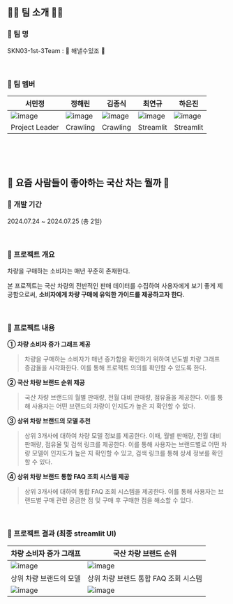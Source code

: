 ## 👋🏻 팀 소개 👋🏻
### 📌 팀 명
SKN03-1st-3Team : 🌟 해낼수있조 🌟

<br/>

### 📌 팀 멤버
| 서민정 | 정해린 | 김종식 | 최연규 | 하은진 |
|--|--|--|--|--|
| ![image](https://github.com/user-attachments/assets/28efea1c-dfaa-4c72-8ee3-80b44eb8a928) | ![image](https://github.com/user-attachments/assets/9fddef43-29f1-42e5-814a-6837ceb2122b) | ![image](https://github.com/user-attachments/assets/92b7a7d3-0207-4ddb-9af6-2154b63b82e7) | ![image](https://github.com/user-attachments/assets/c5e05901-f90e-460b-be86-025556c410a2) | ![image](https://github.com/user-attachments/assets/3a37eaad-1742-4a0d-8b48-4bacfdb673ab) |
| Project Leader | Crawling | Crawling | Streamlit | Streamlit |


<br/><br/><br/>
## 🚗 요즘 사람들이 좋아하는 국산 차는 뭘까 🚗
### 📌 개발 기간
2024.07.24 ~ 2024.07.25 (총 2일)

<br/>

### 📌 프로젝트 개요
 차량을 구매하는 소비자는 매년 꾸준히 존재한다. 
 
 본 프로젝트는 국산 차량의 전반적인 판매 데이터를 수집하여 사용자에게 보기 좋게 제공함으로써, **소비자에게 차량 구매에 유익한 가이드를 제공하고자 한다.**
 
<br/>

### 📌 프로젝트 내용
**① 차량 소비자 증가 그래프 제공**

>  차량을 구매하는 소비자가 매년 증가함을 확인하기 위하여 년도별 차량 그래프 증감율을 시각화한다.
> 이를 통해 프로젝트 의의를 확인할 수 있도록 한다.

**② 국산 차량 브랜드 순위 제공**
> 국산 차량 브랜드의 월별 판매량, 전월 대비 판매량, 점유율을 제공한다.
> 이를 통해 사용자는 어떤 브랜드의 차량이 인지도가 높은 지 확인할 수 있다.

**③ 상위 차량 브랜드의 모델 추천**

> 상위 3개사에 대하여 차량 모델 정보를 제공한다. 이때, 월별 판매량, 전월 대비 판매량, 점유율 및 검색 링크를 제공한다.
> 이를 통해 사용자는 브랜드별로 어떤 차량 모델이 인지도가 높은 지 확인할 수 있고, 검색 링크를 통해 상세 정보를 확인할 수 있다.

**④ 상위 차량 브랜드 통합 FAQ 조회 시스템 제공**
> 상위 3개사에 대하여 통합 FAQ 조회 시스템을 제공한다.
> 이를 통해 사용자는 브랜드별 구매 관련 궁금한 점 및 구매 후 구매한 점을 해소할 수 있다.

<br/>

### 📌 프로젝트 결과 (최종 streamlit UI)
| 차량 소비자 증가 그래프 | 국산 차량 브랜드 순위 | 
|--|--|
| ![image](https://github.com/user-attachments/assets/46fba4e2-9b74-4713-8554-41aeb2e9397d) | ![image](https://github.com/user-attachments/assets/e20005ba-e86b-468d-9f8e-05cdd63a7861) |
| 상위 차량 브랜드의 모델 | 상위 차량 브랜드 통합 FAQ 조회 시스템 |
| ![image](https://github.com/user-attachments/assets/2c874e79-2ff6-4bb9-abc8-827d58713949) | ![image](https://github.com/user-attachments/assets/6d74b751-b781-4def-975d-44fdea5b7f18)

